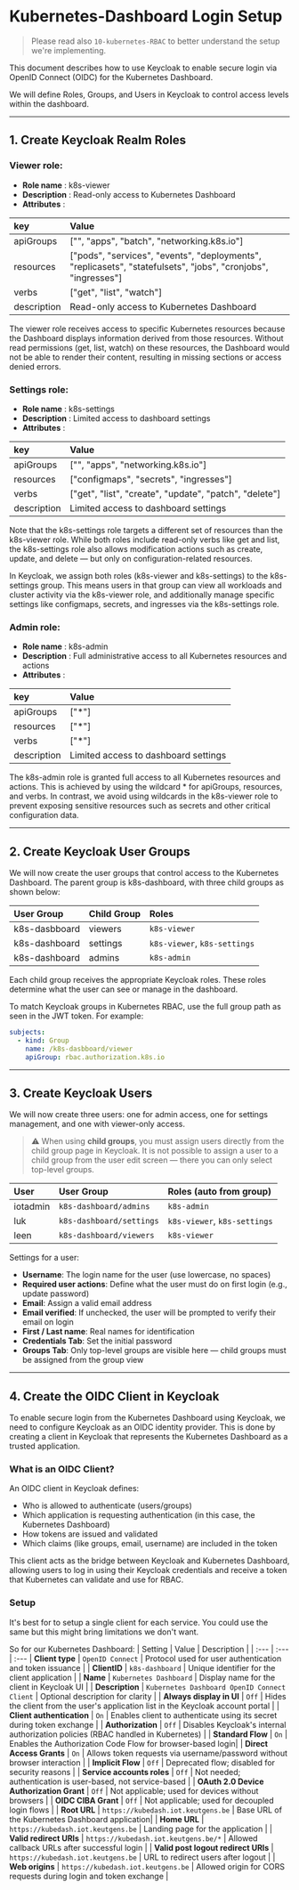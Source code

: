 # Kubernetes-Dashboard Login Setup
> Please read also `10-kubernetes-RBAC` to better understand the setup we're implementing.

This document describes how to use Keycloak to enable secure login via OpenID Connect (OIDC) for the Kubernetes Dashboard.

We will define Roles, Groups, and Users in Keycloak to control access levels within the dashboard.

---

## 1. Create Keycloak Realm Roles
### Viewer role:
- **Role name** : k8s-viewer
- **Description** : Read-only access to Kubernetes Dashboard
- **Attributes** :

| key          | Value              |
| :---         | :---               |
| apiGroups    | ["", "apps", "batch", "networking.k8s.io"]  |
| resources    | ["pods", "services", "events", "deployments", "replicasets", "statefulsets", "jobs", "cronjobs", "ingresses"]  |
| verbs        | ["get", "list", "watch"]  |
| description  | Read-only access to Kubernetes Dashboard |

The viewer role receives access to specific Kubernetes resources because the Dashboard displays information derived from those resources. Without read permissions (get, list, watch) on these resources, the Dashboard would not be able to render their content, resulting in missing sections or access denied errors.

### Settings role:
- **Role name** : k8s-settings
- **Description** : Limited access to dashboard settings
- **Attributes** :

| key          | Value              |
| :---         | :---               |
| apiGroups    | ["", "apps", "networking.k8s.io"]  |
| resources    | ["configmaps", "secrets", "ingresses"]  |
| verbs        | ["get", "list", "create", "update", "patch", "delete"]  |
| description  | Limited access to dashboard settings | 

Note that the k8s-settings role targets a different set of resources than the k8s-viewer role. While both roles include read-only verbs like get and list, the k8s-settings role also allows modification actions such as create, update, and delete — but only on configuration-related resources.

In Keycloak, we assign both roles (k8s-viewer and k8s-settings) to the k8s-settings group. This means users in that group can view all workloads and cluster activity via the k8s-viewer role, and additionally manage specific settings like configmaps, secrets, and ingresses via the k8s-settings role.

### Admin role:
- **Role name** : k8s-admin
- **Description** : Full administrative access to all Kubernetes resources and actions
- **Attributes** :

| key          | Value              |
| :---         | :---               |
| apiGroups    | ["*"]  |
| resources    | ["*"]  |
| verbs        | ["*"]  |
| description  | Limited access to dashboard settings | 

The k8s-admin role is granted full access to all Kubernetes resources and actions. This is achieved by using the wildcard * for apiGroups, resources, and verbs. In contrast, we avoid using wildcards in the k8s-viewer role to prevent exposing sensitive resources such as secrets and other critical configuration data.

---

## 2. Create Keycloak User Groups
We will now create the user groups that control access to the Kubernetes Dashboard. The parent group is k8s-dashboard, with three child groups as shown below:

| User Group      | Child Group | Roles       |
| :---            | :---        | :---        |
| k8s-dasbboard   | viewers     | `k8s-viewer`  | 
| k8s-dashboard   | settings    | `k8s-viewer`, `k8s-settings` |
| k8s-dashboard   | admins      | `k8s-admin` |

Each child group receives the appropriate Keycloak roles. These roles determine what the user can see or manage in the dashboard.

To match Keycloak groups in Kubernetes RBAC, use the full group path as seen in the JWT token. For example:
```yaml
subjects:
  - kind: Group
    name: /k8s-dasbboard/viewer
    apiGroup: rbac.authorization.k8s.io
```

--- 

## 3. Create Keycloak Users
We will now create three users: one for admin access, one for settings management, and one with viewer-only access.
> ⚠️ When using **child groups**, you must assign users directly from the child group page in Keycloak. It is not possible to assign a user to a child group from the user edit screen — there you can only select top-level groups.

| User      | User Group                |   Roles (auto from group)  |
| :---      | :---                      | :---        |
| iotadmin  | `k8s-dashboard/admins`    | `k8s-admin`  |
| luk       | `k8s-dashboard/settings`  | `k8s-viewer`, `k8s-settings` |
| leen      | `k8s-dashboard/viewers`   | `k8s-viewer`  | 

Settings for a user:
- **Username**: The login name for the user (use lowercase, no spaces)
- **Required user actions**: Define what the user must do on first login (e.g., update password)
- **Email**: Assign a valid email address
- **Email verified**: If unchecked, the user will be prompted to verify their email on login
- **First / Last name**: Real names for identification
- **Credentials Tab**: Set the initial password
- **Groups Tab**: Only top-level groups are visible here — child groups must be assigned from the group view

---

## 4. Create the OIDC Client in Keycloak
To enable secure login from the Kubernetes Dashboard using Keycloak, we need to configure Keycloak as an OIDC identity provider. This is done by creating a client in Keycloak that represents the Kubernetes Dashboard as a trusted application.

### What is an OIDC Client?
An OIDC client in Keycloak defines:
- Who is allowed to authenticate (users/groups)
- Which application is requesting authentication (in this case, the Kubernetes Dashboard)
- How tokens are issued and validated
- Which claims (like groups, email, username) are included in the token

This client acts as the bridge between Keycloak and Kubernetes Dashboard, allowing users to log in using their Keycloak credentials and receive a token that Kubernetes can validate and use for RBAC.

### Setup
It's best for to setup a single client for each service. You could use the same but this might bring limitations we don't want.

So for our Kubernetes Dashboard:
| Setting                                   | Value                                        | Description                      |
| :---                                      | :---                                         | :---
| **Client type**                           | `OpenID Connect`                             | Protocol used for user authentication and token issuance |
| **ClientID**                              | `k8s-dashboard`                              | Unique identifier for the client application |
| **Name**                                  | `Kubernetes Dashboard`                       | Display name for the client in Keycloak UI |
| **Description**                           | `Kubernetes Dashboard OpenID Connect Client` | Optional description for clarity  |
| **Always display in UI**                  | `Off`                                        | Hides the client from the user's application list in the Keycloak account portal |
| **Client authentication**                 | `On`                                         | Enables client to authenticate using its secret during token exchange |
| **Authorization**                         | `Off`                                        | Disables Keycloak's internal authorization policies (RBAC handled in Kubernetes) |
| **Standard Flow**                         | `On`                                         | Enables the Authorization Code Flow for browser-based login|
| **Direct Access Grants**                  | `On`                                         | Allows token requests via username/password without browser interaction |
| **Implicit Flow**                         | `Off`                                        | Deprecated flow; disabled for security reasons |
| **Service accounts roles**                | `Off`                                        | Not needed; authentication is user-based, not service-based |
| **OAuth 2.0 Device Authorization Grant**  | `Off`                                        | Not applicable; used for devices without browsers  |
| **OIDC CIBA Grant**                       | `Off`                                        | Not applicable; used for decoupled login flows |
| **Root URL**                              | `https://kubedash.iot.keutgens.be`           | Base URL of the Kubernetes Dashboard application|
| **Home URL**                              | `https://kubedash.iot.keutgens.be`           | Landing page for the application |
| **Valid redirect URIs**                   | `https://kubedash.iot.keutgens.be/*`         | Allowed callback URLs after successful login  |
| **Valid post logout redirect URIs**       | `https://kubedash.iot.keutgens.be`           | URL to redirect users after logout |
| **Web origins**                           | `https://kubedash.iot.keutgens.be`           | Allowed origin for CORS requests during login and token exchange |




